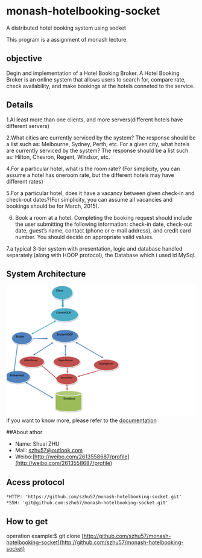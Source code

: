 # monash-hotelbooking-socket
A distributed hotel booking system using socket

This program is a assignment of monash lecture.

## objective

Degin and implementation of a Hotel Booking Broker. A Hotel Booking Broker is an online system that allows users to search for, compare rate, check availability, and make bookings at the hotels conneted to the service.

## Details

1.Al least more than one clients, and more servers(different hotels have different servers)

2.What cities are currently serviced by the system? The response should be a list such as: Melbourne, Sydney, Perth, etc. For a given city, what hotels are currently serviced by the system? The response should be a  list such as: Hilton, Chevron, Regent, Windsor, etc.

4.For a particular hotel, what is the room rate? (For simplicity, you can assume a hotel has oneroom rate, but the different hotels may have different rates)

5.For a particular hotel, does it have a vacancy between given check-in and check-out dates?(For simplicity, you can assume all vacancies and bookings should be for March, 2015).

6. Book a room at a hotel. Completing the booking request should include the user submitting the following information: check-in date, check-out date, guest’s name, contact (phone or e-mail address), and credit card number. You should decide on appropriate valid values.

7.a typical 3-tier system with presentation, logic and database handled separately.(along with HOOP protocol), the Database which i used id MySql.

## System Architecture

![architecture](/images/architecture.png)
if you want to know more, please refer to the [documentation](http://github.com/szhu57/monash-hotelbooking-socket/documetation.pdf)

##About athor
+ Name: Shuai ZHU
+ Mail: szhu57@outlook.com
+ Weibo:[http://weibo.com/2613558687/profile](http://weibo.com/2613558687/profile)
## Acess protocol
	*HTTP: 'https://github.com/szhu57/monash-hotelbooking-socket.git'
	*SSH: 'git@github.com:szhu57/monash-hotelbooking-socket.git'
## How to get 
 operation example:$ git clone [http://github.com/szhu57/monash-hotelbooking-socket](http://github.com/szhu57/monash-hotelbooking-socket)